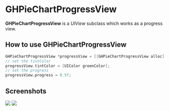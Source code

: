 # GHPieChartProgressView

**GHPieChartProgressView** is a *UIView* subclass which works as a progress view.

## How to use GHPieChartProgressView

```objective-c
GHPieChartProgressView *progressView = [[GHPieChartProgressView alloc] initWithFrame: ...];
// set the tintColor
progressView.tintColor = [UIColor greenColor];
// set the progress
progressView.progress = 0.5f;
```

## Screenshots
<img src="https://github.com/OliverLetterer/GHPieChartProgressView/raw/master/Screenshots/1.png">
<img src="https://github.com/OliverLetterer/GHPieChartProgressView/raw/master/Screenshots/2.png">